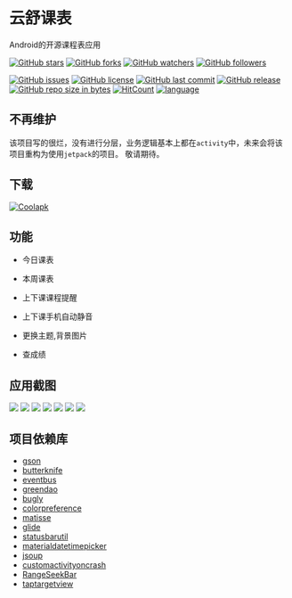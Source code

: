 # 云舒课表
Android的开源课程表应用

[![GitHub stars](https://img.shields.io/github/stars/itning/YunShuClassSchedule.svg?style=social&label=Stars)](https://github.com/itning/YunShuClassSchedule/stargazers)
[![GitHub forks](https://img.shields.io/github/forks/itning/YunShuClassSchedule.svg?style=social&label=Fork)](https://github.com/itning/YunShuClassSchedule/network/members)
[![GitHub watchers](https://img.shields.io/github/watchers/itning/YunShuClassSchedule.svg?style=social&label=Watch)](https://github.com/itning/YunShuClassSchedule/watchers)
[![GitHub followers](https://img.shields.io/github/followers/itning.svg?style=social&label=Follow)](https://github.com/itning?tab=followers)

[![GitHub issues](https://img.shields.io/github/issues/itning/YunShuClassSchedule.svg)](https://github.com/itning/YunShuClassSchedule/issues)
[![GitHub license](https://img.shields.io/github/license/itning/YunShuClassSchedule.svg)](https://github.com/itning/YunShuClassSchedule/blob/master/LICENSE)
[![GitHub last commit](https://img.shields.io/github/last-commit/itning/YunShuClassSchedule.svg)](https://github.com/itning/YunShuClassSchedule/commits)
[![GitHub release](https://img.shields.io/github/release/itning/YunShuClassSchedule.svg)](https://github.com/itning/YunShuClassSchedule/releases)
[![GitHub repo size in bytes](https://img.shields.io/github/repo-size/itning/YunShuClassSchedule.svg)](https://github.com/itning/YunShuClassSchedule)
[![HitCount](https://hitcount.itning.top/?u=itning&r=YunShuClassSchedule)](https://github.com/itning/hit-count)
[![language](https://img.shields.io/badge/language-Kotlin-green.svg)](https://github.com/itning/YunShuClassSchedule)

## 不再维护

该项目写的很烂，没有进行分层，业务逻辑基本上都在``activity``中，未来会将该项目重构为使用``jetpack``的项目。
敬请期待。

## 下载
[![Coolapk](https://github.com/itning/YunShuClassSchedule/blob/master/extra/coolapk.png)](https://www.coolapk.com/apk/top.itning.yunshuclassschedule)
## 功能
- 今日课表

- 本周课表

- 上下课课程提醒

- 上下课手机自动静音

- 更换主题,背景图片

- 查成绩
## 应用截图
![](https://github.com/itning/YunShuClassSchedule/blob/master/extra/a.png)
![](https://github.com/itning/YunShuClassSchedule/blob/master/extra/b.png)
![](https://github.com/itning/YunShuClassSchedule/blob/master/extra/c.png)
![](https://github.com/itning/YunShuClassSchedule/blob/master/extra/d.png)
![](https://github.com/itning/YunShuClassSchedule/blob/master/extra/e.png)
![](https://github.com/itning/YunShuClassSchedule/blob/master/extra/f.png)
![](https://github.com/itning/YunShuClassSchedule/blob/master/extra/g.png)
## 项目依赖库
- [gson](https://github.com/google/gson)
- [butterknife](https://github.com/JakeWharton/butterknife)
- [eventbus](https://github.com/greenrobot/EventBus)
- [greendao](https://github.com/greenrobot/greenDAO)
- [bugly](https://bugly.qq.com)
- [colorpreference](https://github.com/kizitonwose/colorpreference)
- [matisse](https://github.com/zhihu/Matisse)
- [glide](https://github.com/bumptech/glide)
- [statusbarutil](https://github.com/laobie/StatusBarUtil)
- [materialdatetimepicker](https://github.com/wdullaer/MaterialDateTimePicker)
- [jsoup](https://github.com/jhy/jsoup)
- [customactivityoncrash](https://github.com/Ereza/CustomActivityOnCrash)
- [RangeSeekBar](https://github.com/Jay-Goo/RangeSeekBar)
- [taptargetview](https://github.com/KeepSafe/TapTargetView)
